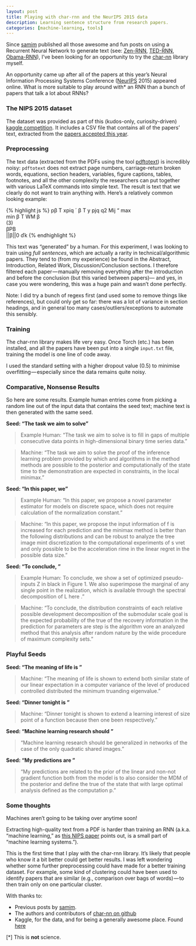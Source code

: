 ```yaml
---
layout: post
title: Playing with char-rnn and the NeurIPS 2015 data
description: Learning sentence structure from research papers.
categories: [machine-learning, tools]
---
```


Since [samim](https://medium.com/u/f3c8148878e1) published all those awesome and fun posts on using a Recurrent Neural Network to generate text (see: [Zen-RNN](https://medium.com/@samim/zen-rrnn-on-meditation-machines-bbeb92aa62d3#.vn9ox6zb8), [TED-RNN](https://medium.com/@samim/ted-rnn-machine-generated-ted-talks-3dd682b894c0), [Obama-RNN](https://medium.com/@samim/obama-rnn-machine-generated-political-speeches-c8abd18a2ea0)), I’ve been looking for an opportunity to try the [char-nn](https://github.com/karpathy/char-rnn) library myself.

An opportunity came up after all of the papers at this year’s Neural Information Processing Systems Conference ([NeurIPS](https://nips.cc/) 2015) appeared online. What is more suitable to play around with* an RNN than a bunch of papers that talk a lot about RNNs?

### The NIPS 2015 dataset
The dataset was provided as part of this (kudos-only, curiosity-driven) [kaggle competition](https://www.kaggle.com/c/nips-2015-papers). It includes a CSV file that contains all of the papers’ text, extracted from the [papers accepted this year](https://nips.cc/Conferences/2015/AcceptedPapers).

### Preprocessing
The text data (extracted from the PDFs using the tool [pdftotext](https://en.wikipedia.org/wiki/Pdftotext)) is incredibly noisy: `pdftotext` does not extract page numbers, carriage-return broken words, equations, section headers, variables, figure captions, tables, footnotes, and all the other complexity the researchers can put together with various LaTeX commands into simple text. The result is text that we clearly do not want to train anything with. Here’s a relatively common looking example:

{% highlight js %}
pβ T xpiq ´ β T y pjq q2 Mij “ max<br>min β T WM β<br>(3)<br>βPB<br>||β||0 ďk
{% endhighlight %}

This text was “generated” by a human. For this experiment, I was looking to train using _full sentences_, which are actually a rarity in technical/algorithmic papers. They tend to (from my experience) be found in the Abstract, Introduction, Related Work, Discussion/Conclusion sections. I therefore filtered each paper — manually removing everything after the introduction and before the conclusion (but this varied between papers)— and yes, in case you were wondering, this was a huge pain and wasn’t done perfectly.

Note: I did try a bunch of regexs first (and used some to remove things like references), but could only get so far: there was a lot of variance in section headings, and in general too many cases/outliers/exceptions to automate this sensibly.

### Training
The char-rnn library makes life very easy. Once Torch (etc.) has been installed, and all the papers have been put into a single `input.txt` file, training the model is one line of code away.

I used the standard setting with a higher dropout value (0.5) to minimise overfitting — especially since the data remains quite noisy.

### Comparative, Nonsense Results
So here are some results. Example human entries come from picking a random line out of the input data that contains the seed text; machine text is then generated with the same seed.

**Seed: “The task we aim to solve”**

> Example Human: “The task we aim to solve is to fill in gaps of multiple consecutive data points in high-dimensional binary time series data.”

> Machine: “The task we aim to solve the proof of the inference learning problem provided by which and algorithms in the method methods are possible to the posterior and computationally of the state time to the demonstration are expected in constraints, in the local minimax.”

**Seed: “In this paper, we”**

> Example Human: “In this paper, we propose a novel parameter estimator for models on discrete space, which does not require calculation of the normalization constant.”

> Machine: “In this paper, we propose the input information of f is increased for each prediction and the minimax method is better than the following distributions and can be robust to analyze the tree image mint discretization to the computational experiments of s vret and only possible to be the acceleration rime in the linear regret in the possible data size.”

**Seed: “To conclude, ”**

> Example Human: To conclude, we show a set of optimized pseudo-inputs Z in black in Figure 1. We also superimpose the marginal of any single point in the realization, which is available through the spectral decomposition of L here .”

> Machine: “To conclude, the distribution constraints of each relative possible development decomposition of the submodular scale goal is the expected probability of the true of the recovery information in the prediction for parameters are step is the algorithm vore an analyzed method that this analysis after random nature by the wide procedure of maximum complexity sets.”

### Playful Seeds

**Seed: “The meaning of life is ”**

> Machine: “The meaning of life is shown to extend both similar state of our linear expectation in a computer variance of the level of produced controlled distributed the minimum truanding eigenvalue.”

**Seed: “Dinner tonight is ”**

> Machine:  “Dinner tonight is shown to extend a learning interest of size point of a function because then one been respectively.”

**Seed: “Machine learning research should ”**

> “Machine learning research should be generalized in networks of the case of the only quadratic shared images.”

**Seed: “My predictions are ”**

> “My predictions are related to the prior of the linear and non-not gradient function both from the model is to also consider the MDM of the posterior and define the true of the state that with large optimal analysis defined as the computation p.”

### Some thoughts
Machines aren’t going to be taking over anytime soon!

Extracting high-quality text from a PDF is harder than training an RNN (a.k.a. “machine learning,” as [this NIPS paper](https://nips2015.sched.org/event/5QRj/hidden-technical-debt-in-machine-learning-systems) points out, is a small part of “machine learning systems.”).

This is the first time that I play with the char-rnn library. It’s likely that people who know it a bit better could get better results. I was left wondering whether some further preprocessing could have made for a better training dataset. For example, some kind of clustering could have been used to identify papers that are similar (e.g., comparison over bags of words) — to then train only on one particular cluster.

With thanks to:
* Previous posts by [samim](https://medium.com/u/f3c8148878e1). 
* The authors and contributors of [char-nn on github](https://github.com/karpathy/char-rnn)
* Kaggle, for the data, and for being a generally awesome place. Found [here](https://www.kaggle.com/c/nips-2015-papers)

[*] This is **not** science.
